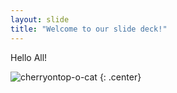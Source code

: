 ```yaml
---
layout: slide
title: "Welcome to our slide deck!"
---
```


Hello All!

![cherryontop-o-cat](https://octodex.github.com/images/cherryontop-o-cat.png)
{: .center}
